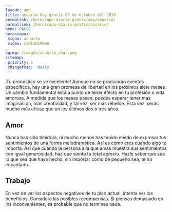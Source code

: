 ```yaml
---
layout: amp
title: acuario hoy gratis 07 de octubre del 2019 
permalink: /horoscopo-diario-gratis/amp/acuario/
normallink: /horoscopo-diario-gratis/acuario/
home: FALSE
horoscopo:
 signo: acuario
 video: zaRlsHz98mA

ogimg: /images/acuario_char.png
sitemap:
 priority: 1
 changefreq: 'daily'
---
```



¡Tu pronóstico se ve excelente! Aunque no se producirán eventos específicos, hay una gran promesa de libertad en los próximos siete meses. Un cambio fundamental está a punto de tener efecto en tu profesión o vida amorosa. A medida que los meses pasan, puedes esperar tener más imaginación, más creatividad, y tal vez, ser más rebelde. Esta vez, serás mucho más eficaz que en los últimos dos o tres años.

## Amor

Nunca has sido tímido/a, ni mucho menos has tenido miedo de expresar tus sentimientos de una forma melodramática. Así es como eres cuando algo te importa. Así que cuando la persona a la que amas muestra sus sentimientos con igual generosidad, haz que sienta tu total aprecio. Hazle saber que sea lo que sea que haya hecho, sin importar cómo de pequeño sea, te ha encantado.

## Trabajo

En vez de ver los aspectos negativos de tu plan actual, intenta ver los beneficios. Considera las posibles recompensas. Si piensas demasiado en los inconvenientes, es probable que no termines nada.